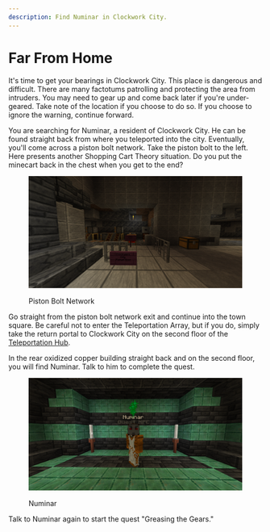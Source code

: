```yaml
---
description: Find Numinar in Clockwork City.
---
```


# Far From Home

It's time to get your bearings in Clockwork City. This place is dangerous and difficult. There are many factotums patrolling and protecting the area from intruders. You may need to gear up and come back later if you're under-geared. Take note of the location if you choose to do so. If you choose to ignore the warning, continue forward.

You are searching for Numinar, a resident of Clockwork City. He can be found straight back from where you teleported into the city. Eventually, you'll come across a piston bolt network. Take the piston bolt to the left. Here presents another Shopping Cart Theory situation. Do you put the minecart back in the chest when you get to the end?

<figure><img src="../../../.gitbook/assets/2024-07-10_16.16.19.png" alt=""><figcaption><p>Piston Bolt Network</p></figcaption></figure>

Go straight from the piston bolt network exit and continue into the town square. Be careful not to enter the Teleportation Array, but if you do, simply take the return portal to Clockwork City on the second floor of the [Teleportation Hub](broken-reference).&#x20;

In the rear oxidized copper building straight back and on the second floor, you will find Numinar. Talk to him to complete the quest.

<figure><img src="../../../.gitbook/assets/2024-07-10_16.18.52.png" alt=""><figcaption><p>Numinar</p></figcaption></figure>

Talk to Numinar again to start the quest "Greasing the Gears."

